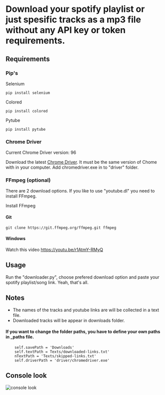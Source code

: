 # Download your spotify playlist or just spesific tracks as a mp3 file without any API key or token requirements.

## Requirements

###  Pip's
Selenium
    
    pip install selenium

Colored 

    pip install colored
    
Pytube

    pip install pytube
### Chrome Driver
    
 Current Chrome Driver version: 96
 
 Download the latest [Chrome Driver](https://chromedriver.chromium.org/downloads). It must be the same version of Chome with in your computer.
 Add chromedriver.exe in to "driver" folder.
 
 ### FFmpeg (optional)
 
 There are 2 download options. If you like to use "youtube.dl" you need to install FFmpeg.
 
 Install FFmpeg
 
 #### Git
    
    git clone https://git.ffmpeg.org/ffmpeg.git ffmpeg
 #### Windows
 
 Watch this video https://youtu.be/r1AtmY-RMyQ
 
## Usage

Run the "downloader.py", choose prefered download option and paste your spotify playlist/song link. Yeah, that's all.
    
## Notes

- The names of the tracks and youtube links are will be collected in a text file.
- Downloaded tracks will be appear in downloads folder. 

#### If you want to change the folder paths, you have to define your own paths in _paths file.

        self.savePath = 'Downloads'
        self.textPath = Texts/downloaded-links.txt'
        nTextPath = 'Texts/skipped-links.txt'
        self.driverPath = 'driver/chromedriver.exe'

## Console look

![console look](https://i.ibb.co/znCymsc/Ekran-g-r-nt-s-2021-12-26-140751.png)
